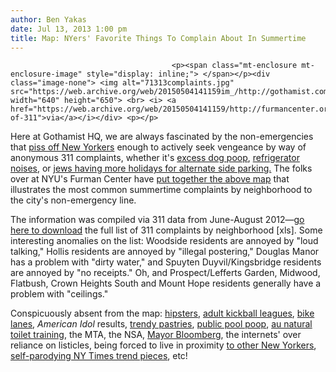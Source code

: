 ```yaml
---
author: Ben Yakas
date: Jul 13, 2013 1:00 pm
title: Map: NYers' Favorite Things To Complain About In Summertime
---
```


	
										<p><span class="mt-enclosure mt-enclosure-image" style="display: inline;"> </span></p><div class="image-none"> <img alt="71313complaints.jpg" src="https://web.archive.org/web/20150504141159im_/http://gothamist.com/attachments/byakas/71313complaints.jpg" width="640" height="650"> <br> <i> <a href="https://web.archive.org/web/20150504141159/http://furmancenter.org/thestoop/entry/summer-of-311">via</a></i></div> <p></p>

<p>Here at Gothamist HQ, we are always fascinated by the non-emergencies that <a href="https://web.archive.org/web/20150504141159/http://gothamist.com/tags/311">piss off New Yorkers</a> enough to actively seek vengeance by way of anonymous 311 complaints, whether it&apos;s <a href="https://web.archive.org/web/20150504141159/http://gothamist.com/2013/01/24/interactive_map_what_neighborhoods.php">excess dog poop</a>, <a href="https://web.archive.org/web/20150504141159/http://gothamist.com/2013/03/11/where_all_calls_go.php">refrigerator noises</a>, or <a href="https://web.archive.org/web/20150504141159/http://gothamist.com/2013/04/14/311_dispatcher_describes_most_ridic.php">jews having more holidays for alternate side parking.</a> The folks over at NYU&apos;s Furman Center have <a href="https://web.archive.org/web/20150504141159/http://furmancenter.org/thestoop/entry/summer-of-311">put together the above map</a> that illustrates the most common summertime complaints by neighborhood to the city&apos;s non-emergency line.</p>

<p>The information was compiled via 311 data from June-August 2012&#x2014;<a href="https://web.archive.org/web/20150504141159/http://furmancenter.org/thestoop/entry/summer-of-311">go here to download</a> the full list of 311 complaints by neighborhood [xls]. Some interesting anomalies on the list: Woodside residents are annoyed by &quot;loud talking,&quot; Hollis residents are annoyed by &quot;illegal postering,&quot; Douglas Manor has a problem with &quot;dirty water,&quot; and Spuyten Duyvil/Kingsbridge residents are annoyed by &quot;no receipts.&quot; Oh, and Prospect/Lefferts Garden, Midwood, Flatbush, Crown Heights South and Mount Hope residents generally have a problem with &quot;ceilings.&quot; </p>

<p>Conspicuously absent from the map: <a href="https://web.archive.org/web/20150504141159/http://gothamist.com/2013/01/05/disgruntled_williamsburg_resident_a.php">hipsters</a>, <a href="https://web.archive.org/web/20150504141159/http://gothamist.com/2013/06/05/les_residents_say_adult_kickball_le.php">adult kickball leagues</a>, <a href="https://web.archive.org/web/20150504141159/http://gothamist.com/tags/bikelane">bike lanes</a>, <em>American Idol</em> results, <a href="https://web.archive.org/web/20150504141159/http://gothamist.com/tags/cronuts">trendy pastries</a>, <a href="https://web.archive.org/web/20150504141159/http://gothamist.com/2012/07/15/mccarren_park_pool_lifeguard.php">public pool poop</a>, <a href="https://web.archive.org/web/20150504141159/http://gothamist.com/2013/04/19/hipster_parents_letting_babies_pee.php">au natural toilet training</a>, the MTA, the NSA, <a href="https://web.archive.org/web/20150504141159/http://gothamist.com/tags/bloomberg">Mayor Bloomberg</a>, the internets&apos; over reliance on listicles, being forced to live in proximity <a href="https://web.archive.org/web/20150504141159/http://gothamist.com/tags/askanativenewyorker">to other New Yorkers</a>, <a href="https://web.archive.org/web/20150504141159/http://gothamist.com/tags/nytimes">self-parodying NY Times trend pieces</a>, etc! </p>					
										
									
				